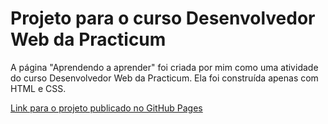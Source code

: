 # Projeto para o curso Desenvolvedor Web da Practicum

A página "Aprendendo a aprender" foi criada por mim como uma atividade do curso Desenvolvedor Web da Practicum.
Ela foi construída apenas com HTML e CSS.

[Link para o projeto publicado no GitHub Pages](https://hainaha.github.io/web_project_1_ptbr/)
